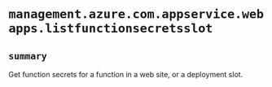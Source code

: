 # `management.azure.com.appservice.webapps.listfunctionsecretsslot`

## `summary`
Get function secrets for a function in a web site, or a deployment slot.


